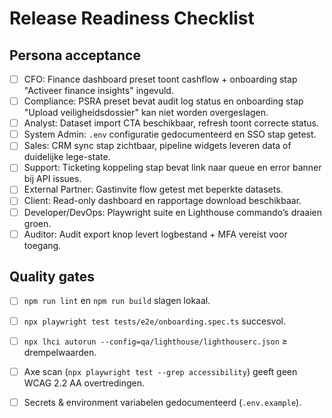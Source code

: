 # Release Readiness Checklist

## Persona acceptance
- [ ] CFO: Finance dashboard preset toont cashflow + onboarding stap "Activeer finance insights" ingevuld.
- [ ] Compliance: PSRA preset bevat audit log status en onboarding stap "Upload veiligheidsdossier" kan niet worden overgeslagen.
- [ ] Analyst: Dataset import CTA beschikbaar, refresh toont correcte status.
- [ ] System Admin: `.env` configuratie gedocumenteerd en SSO stap getest.
- [ ] Sales: CRM sync stap zichtbaar, pipeline widgets leveren data of duidelijke lege-state.
- [ ] Support: Ticketing koppeling stap bevat link naar queue en error banner bij API issues.
- [ ] External Partner: Gastinvite flow getest met beperkte datasets.
- [ ] Client: Read-only dashboard en rapportage download beschikbaar.
- [ ] Developer/DevOps: Playwright suite en Lighthouse commando’s draaien groen.
- [ ] Auditor: Audit export knop levert logbestand + MFA vereist voor toegang.

## Quality gates
- [ ] `npm run lint` en `npm run build` slagen lokaal.
- [ ] `npx playwright test tests/e2e/onboarding.spec.ts` succesvol.
- [ ] `npx lhci autorun --config=qa/lighthouse/lighthouserc.json` ≥ drempelwaarden.
- [ ] Axe scan (`npx playwright test --grep accessibility`) geeft geen WCAG 2.2 AA overtredingen.
- [ ] Secrets & environment variabelen gedocumenteerd (`.env.example`).

